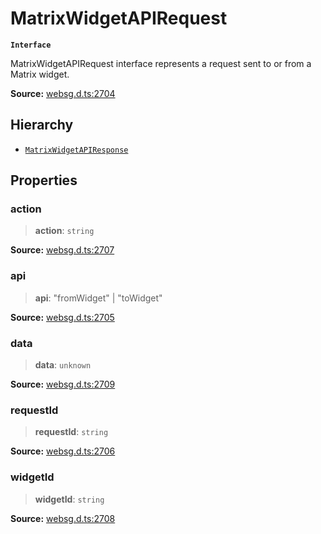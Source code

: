 # MatrixWidgetAPIRequest

**`Interface`**

MatrixWidgetAPIRequest interface represents a request sent to or from a Matrix widget.

**Source:** [websg.d.ts:2704](https://github.com/thirdroom/thirdroom/blob/4c397b03/packages/websg-types/types/websg.d.ts#L2704)

## Hierarchy

- [`MatrixWidgetAPIResponse`](interface.MatrixWidgetAPIResponse.md)

## Properties

### action

> **action**: `string`

**Source:** [websg.d.ts:2707](https://github.com/thirdroom/thirdroom/blob/4c397b03/packages/websg-types/types/websg.d.ts#L2707)

### api

> **api**: "fromWidget" \| "toWidget"

**Source:** [websg.d.ts:2705](https://github.com/thirdroom/thirdroom/blob/4c397b03/packages/websg-types/types/websg.d.ts#L2705)

### data

> **data**: `unknown`

**Source:** [websg.d.ts:2709](https://github.com/thirdroom/thirdroom/blob/4c397b03/packages/websg-types/types/websg.d.ts#L2709)

### requestId

> **requestId**: `string`

**Source:** [websg.d.ts:2706](https://github.com/thirdroom/thirdroom/blob/4c397b03/packages/websg-types/types/websg.d.ts#L2706)

### widgetId

> **widgetId**: `string`

**Source:** [websg.d.ts:2708](https://github.com/thirdroom/thirdroom/blob/4c397b03/packages/websg-types/types/websg.d.ts#L2708)
